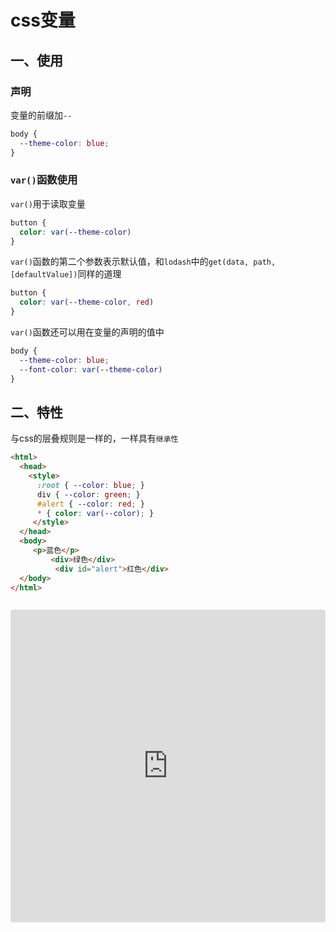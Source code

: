 # css变量

## 一、使用

### 声明

变量的前缀加`--`

```css
body {
  --theme-color: blue;
}
```



### `var()`函数使用

`var()`用于读取变量

```css
button {
  color: var(--theme-color)
}
```

`var()`函数的第二个参数表示默认值，和`lodash`中的`get(data, path, [defaultValue])`同样的道理

```css
button {
  color: var(--theme-color, red)
}
```

`var()`函数还可以用在变量的声明的值中

```css
body {
  --theme-color: blue;
  --font-color: var(--theme-color)
}
```



## 二、特性

与css的层叠规则是一样的，一样具有`继承性`

```html
<html>
  <head>
    <style>
      :root { --color: blue; }
      div { --color: green; }
      #alert { --color: red; }
      * { color: var(--color); }
     </style>
  </head>
  <body>
     <p>蓝色</p>
		 <div>绿色</div>
		  <div id="alert">红色</div>
  </body>
</html>



```

<iframe
     src="https://codesandbox.io/embed/wonderful-platform-ql6f4?fontsize=14&hidenavigation=1&theme=dark"
     style="width:100%; height:500px; border:0; border-radius: 4px; overflow:hidden;"
     title="wonderful-platform-ql6f4"
     allow="geolocation; microphone; camera; midi; vr; accelerometer; gyroscope; payment; ambient-light-sensor; encrypted-media; usb"
     sandbox="allow-modals allow-forms allow-popups allow-scripts allow-same-origin"
  />







## 三、兼容性

除了IE不支持以为，剩余的大部分都支持

[查看兼容性](https://www.caniuse.com/#search=var())

